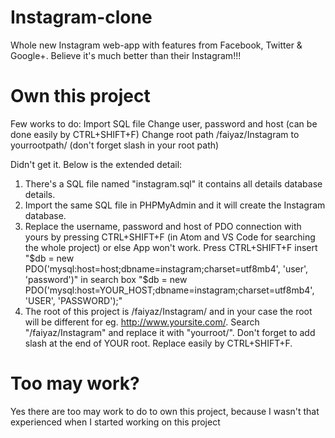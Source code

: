 # Instagram-clone
Whole new Instagram web-app with features from Facebook, Twitter &amp; Google+. Believe it's much better than their Instagram!!!

# Own this project
Few works to do:
  Import SQL file
  Change user, password and host (can be done easily by CTRL+SHIFT+F)
  Change root path /faiyaz/Instagram to yourrootpath/ (don't forget slash in your root path)
 
 Didn't get it. Below is the extended detail:
 
1. There's a SQL file named "instagram.sql" it contains all details database details.
2. Import the same SQL file in PHPMyAdmin and it will create the Instagram database.
3. Replace the username, password and host of PDO connection with yours by pressing CTRL+SHIFT+F (in Atom and VS Code for searching the whole project) or else App won't work.                                                                                                Press CTRL+SHIFT+F insert "$db = new PDO('mysql:host=host;dbname=instagram;charset=utf8mb4', 'user', 'password')" in search box         "$db = new PDO('mysql:host=YOUR_HOST;dbname=instagram;charset=utf8mb4', 'USER', 'PASSWORD');"
4. The root of this project is /faiyaz/Instagram/ and in your case the root will be different for eg. http://www.yoursite.com/. Search "/faiyaz/Instagram" and replace it with "yourroot/". Don't forget to add slash at the end of YOUR root. Replace easily by CTRL+SHIFT+F.

# Too may work?
Yes there are too may work to do to own this project, because I wasn't that experienced when I started working on this project
